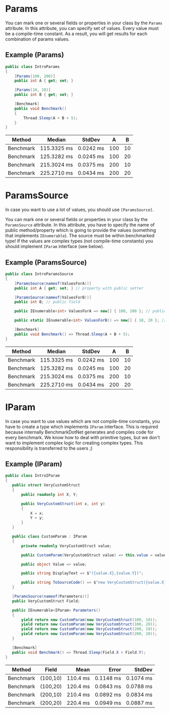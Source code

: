 # Params

You can mark one or several fields or properties in your class by the `Params` attribute. In this attribute, you can specify set of values. Every value must be a compile-time constant.
As a result, you will get results for each combination of params values.

## Example (Params)

```cs
public class IntroParams
{
    [Params(100, 200)]
    public int A { get; set; }

    [Params(10, 20)]
    public int B { get; set; }

    [Benchmark]
    public void Benchmark()
    {
        Thread.Sleep(A + B + 5);
    }
}
```

   Method  |      Median |    StdDev |   A |  B
---------- |------------ |---------- |---- |---
 Benchmark | 115.3325 ms | 0.0242 ms | 100 | 10
 Benchmark | 125.3282 ms | 0.0245 ms | 100 | 20
 Benchmark | 215.3024 ms | 0.0375 ms | 200 | 10
 Benchmark | 225.2710 ms | 0.0434 ms | 200 | 20

# ParamsSource

In case you want to use a lot of values, you should use `[ParamsSource]`.

You can mark one or several fields or properties in your class by the `ParamsSource` attribute. In this attribute, you have to specify the name of public method/property which is going to provide the values (something that implements `IEnumerable`). The source must be within benchmarked type! If the values are complex types (not compile-time constants) you should implement `IParam` interface (see below).

## Example (ParamsSource)

```cs
public class IntroParamsSource
{
    [ParamsSource(nameof(ValuesForA))]
    public int A { get; set; } // property with public setter

    [ParamsSource(nameof(ValuesForB))]
    public int B; // public field

    public IEnumerable<int> ValuesForA => new[] { 100, 200 }; // public property

    public static IEnumerable<int> ValuesForB() => new[] { 10, 20 }; // public static method

    [Benchmark]
    public void Benchmark() => Thread.Sleep(A + B + 5);
}
```

   Method  |      Median |    StdDev |   A |  B
---------- |------------ |---------- |---- |---
 Benchmark | 115.3325 ms | 0.0242 ms | 100 | 10
 Benchmark | 125.3282 ms | 0.0245 ms | 100 | 20
 Benchmark | 215.3024 ms | 0.0375 ms | 200 | 10
 Benchmark | 225.2710 ms | 0.0434 ms | 200 | 20


# IParam

 In case you want to use values which are not compile-time constants, you have to create a type which implements `IParam` interface. This is required because internally BenchmarkDotNet generates and compiles code for every benchmark. We know how to deal with primitive types, but we don't want to implement complex logic for creating complex types. This responsibility is transferred to the users ;)

## Example (IParam)

 ```cs
 public class IntroIParam
{
    public struct VeryCustomStruct
    {
        public readonly int X, Y;

        public VeryCustomStruct(int x, int y)
        {
            X = x;
            Y = y;
        }
    }

    public class CustomParam : IParam
    {
        private readonly VeryCustomStruct value;

        public CustomParam(VeryCustomStruct value) => this.value = value;

        public object Value => value;

        public string DisplayText => $"({value.X},{value.Y})";

        public string ToSourceCode() => $"new VeryCustomStruct({value.X}, {value.Y})";
    }

    [ParamsSource(nameof(Parameters))]
    public VeryCustomStruct Field;

    public IEnumerable<IParam> Parameters()
    {
        yield return new CustomParam(new VeryCustomStruct(100, 10));
        yield return new CustomParam(new VeryCustomStruct(100, 20));
        yield return new CustomParam(new VeryCustomStruct(200, 10));
        yield return new CustomParam(new VeryCustomStruct(200, 20));
    }

    [Benchmark]
    public void Benchmark() => Thread.Sleep(Field.X + Field.Y);
}
```

|    Method |    Field |     Mean |     Error |    StdDev |
|---------- |--------- |---------:|----------:|----------:|
| Benchmark | (100,10) | 110.4 ms | 0.1148 ms | 0.1074 ms |
| Benchmark | (100,20) | 120.4 ms | 0.0843 ms | 0.0788 ms |
| Benchmark | (200,10) | 210.4 ms | 0.0892 ms | 0.0834 ms |
| Benchmark | (200,20) | 220.4 ms | 0.0949 ms | 0.0887 ms |
